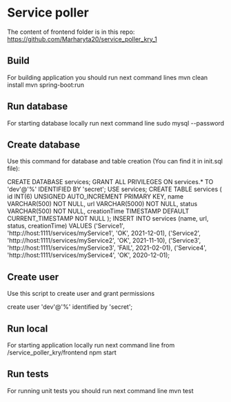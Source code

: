 # Service poller
The content of frontend folder is in this repo: https://github.com/Marharyta20/service_poller_kry_1
## Build
For building application you should run next command lines
mvn clean install
mvn spring-boot:run

## Run database
For starting database locally run next command line
sudo mysql --password

## Create database
Use this command for database and table creation (You can find it in init.sql file):

CREATE DATABASE services;
GRANT ALL PRIVILEGES ON services.* TO 'dev'@'%' IDENTIFIED BY 'secret';
USE services; 
CREATE TABLE services ( 
id INT(6) UNSIGNED AUTO_INCREMENT PRIMARY KEY, 
name VARCHAR(500) NOT NULL, 
url VARCHAR(5000) NOT NULL, 
status VARCHAR(500) NOT NULL, 
creationTime TIMESTAMP DEFAULT CURRENT_TIMESTAMP NOT NULL );
INSERT INTO services (name, url, status, creationTime)
VALUES
('Service1', 'http://host:1111/services/myService1', 'OK', 2021-12-01),
('Service2', 'http://host:1111/services/myService2', 'OK', 2021-11-10),
('Service3', 'http://host:1111/services/myService3', 'FAIL', 2021-02-01),
('Service4', 'http://host:1111/services/myService4', 'OK', 2020-12-01);

## Create user
Use this script to create user and grant permissions

create user 'dev'@'%' identified by 'secret';

## Run local
For starting application locally run next command line from /service_poller_kry/frontend
npm start

## Run tests
For running unit tests you should run next command line
mvn test
